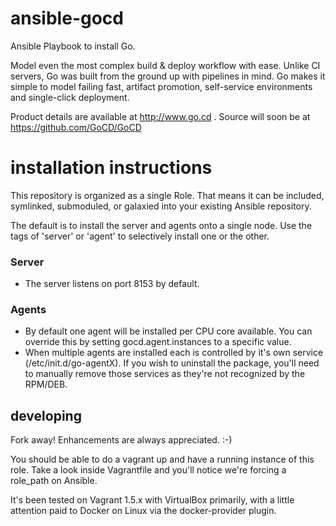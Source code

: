 ansible-gocd
=============

Ansible Playbook to install Go.  

Model even the most complex build & deploy workflow with ease. Unlike CI servers, Go was built from the ground up with pipelines in mind. Go makes it simple to model failing fast, artifact promotion, self-service environments and single-click deployment.

Product details are available at http://www.go.cd .  Source will soon be at https://github.com/GoCD/GoCD

installation instructions
=========================

This repository is organized as a single Role. That means it can be included, symlinked, submoduled, or galaxied into your existing Ansible repository. 

The default is to install the server and agents onto a single node.  Use the tags of 'server' or 'agent' to selectively install one or the other.
### Server
* The server listens on port 8153 by default.  
  
### Agents
* By default one agent will be installed per CPU core available.  You can override this by setting gocd.agent.instances to a specific value.
* When multiple agents are installed each is controlled by it's own service (/etc/init.d/go-agentX). If you wish to uninstall the package, you'll need to manually remove those services as they're not recognized by the RPM/DEB.

## developing
Fork away!  Enhancements are always appreciated. :-)

You should be able to do a vagrant up and have a running instance of this role.  Take a look inside Vagrantfile and you'll notice we're forcing a role_path on Ansible.  

It's been tested on Vagrant 1.5.x with VirtualBox primarily, with a little attention paid to Docker on Linux via the docker-provider plugin.   
